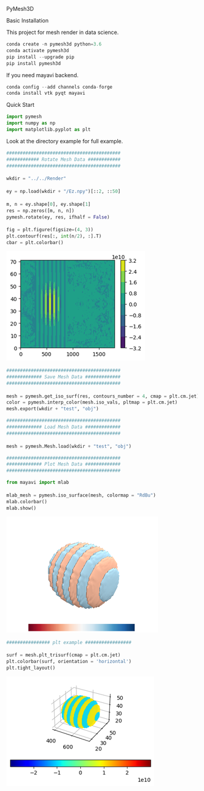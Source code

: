 
PyMesh3D

Basic Installation

This project for mesh render in data science.

```python
conda create -n pymesh3d python=3.6
conda activate pymesh3d
pip install --upgrade pip
pip install pymesh3d
```

If you need mayavi backend.

```python
conda config --add channels conda-forge
conda install vtk pyqt mayavi
```

Quick Start

```python
import pymesh
import numpy as np
import matplotlib.pyplot as plt
```

Look at the directory example for full example.

```python
##########################################
############ Rotate Mesh Data ############
##########################################

wkdir = "../../Render"

ey = np.load(wkdir + "/Ez.npy")[::2, ::50]

m, n = ey.shape[0], ey.shape[1]
res = np.zeros([m, n, n])
pymesh.rotate(ey, res, ifhalf = False)

fig = plt.figure(figsize=(4, 3))
plt.contourf(res[:, int(n/2), :].T)
cbar = plt.colorbar()
```

![png](https://github.com/zhazhajust/pymesh/blob/main/example/example_files/example_1_0.png?raw=true)

```python
##########################################
############# Save Mesh Data #############
##########################################

mesh = pymesh.get_iso_surf(res, contours_number = 4, cmap = plt.cm.jet)
color = pymesh.interp_color(mesh.iso_vals, pltmap = plt.cm.jet)
mesh.export(wkdir + "test", "obj")
```

```python
##########################################
############# Load Mesh Data #############
##########################################

mesh = pymesh.Mesh.load(wkdir + "test", "obj")
```

```python
##########################################
############# Plot Mesh Data #############
##########################################
```

```python
from mayavi import mlab

mlab_mesh = pymesh.iso_surface(mesh, colormap = "RdBu")
mlab.colorbar()
mlab.show()
```
![png](https://github.com/zhazhajust/pymesh/blob/main/example/example_files/example_3_0.png?raw=true)

```python
################ plt example #################

surf = mesh.plt_trisurf(cmap = plt.cm.jet)
plt.colorbar(surf, orientation = 'horizontal')
plt.tight_layout()
```

![png](https://github.com/zhazhajust/pymesh/blob/main/example/example_files/example_2_0.png?raw=true)
